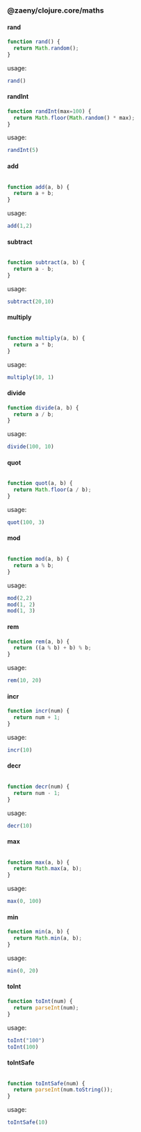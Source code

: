 ### @zaeny/clojure.core/maths

#### rand
```js path=dist/core.js
function rand() {
  return Math.random();
}

```
usage: 
```js path=dist/test.core.js
rand()
```

#### randInt
```js path=dist/core.js
function randInt(max=100) {
  return Math.floor(Math.random() * max);
}

```
usage: 
```js path=dist/test.core.js
randInt(5)
```

#### add
```js path=dist/core.js

function add(a, b) {
  return a + b;
}

```
usage: 
```js path=dist/test.core.js
add(1,2)
```

#### subtract
```js path=dist/core.js

function subtract(a, b) {
  return a - b;
}

```
usage: 
```js path=dist/test.core.js
subtract(20,10)
```

#### multiply
```js path=dist/core.js

function multiply(a, b) {
  return a * b;
}

```
usage: 
```js path=dist/test.core.js
multiply(10, 1)
```

#### divide
```js path=dist/core.js
function divide(a, b) {
  return a / b;
}

```
usage: 
```js path=dist/test.core.js
divide(100, 10)
```


#### quot
```js path=dist/core.js

function quot(a, b) {
  return Math.floor(a / b);
}

```
usage: 
```js path=dist/test.core.js
quot(100, 3)
```

#### mod
```js path=dist/core.js

function mod(a, b) {
  return a % b;
}

```
usage: 
```js path=dist/test.core.js
mod(2,2)
mod(1, 2)
mod(1, 3)
```

#### rem
```js path=dist/core.js
function rem(a, b) {
  return ((a % b) + b) % b;
}

```
usage: 
```js path=dist/test.core.js
rem(10, 20)
```

#### incr
```js path=dist/core.js
function incr(num) {
  return num + 1;
}

```
usage: 
```js path=dist/test.core.js
incr(10)
```

#### decr
```js path=dist/core.js

function decr(num) {
  return num - 1;
}

```
usage: 
```js path=dist/test.core.js
decr(10)
```

#### max
```js path=dist/core.js

function max(a, b) {
  return Math.max(a, b);
}

```
usage: 
```js path=dist/test.core.js
max(0, 100)
```

#### min
```js path=dist/core.js
function min(a, b) {
  return Math.min(a, b);
}

```
usage: 
```js path=dist/test.core.js
min(0, 20)
```

#### toInt
```js path=dist/core.js
function toInt(num) {
  return parseInt(num);
}

```
usage: 
```js path=dist/test.core.js
toInt("100")
toInt(100)
```

#### toIntSafe
```js path=dist/core.js

function toIntSafe(num) {
  return parseInt(num.toString());
}

```
usage: 
```js path=dist/test.core.js
toIntSafe(10)
```
